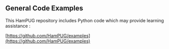 
<!-- Ian 2023-03-23 -->

## General Code Examples

This HamPUG repository includes Python code which may provide learning assistance :

[https://github.com/HamPUG/examples](https://github.com/HamPUG/examples) 
 
